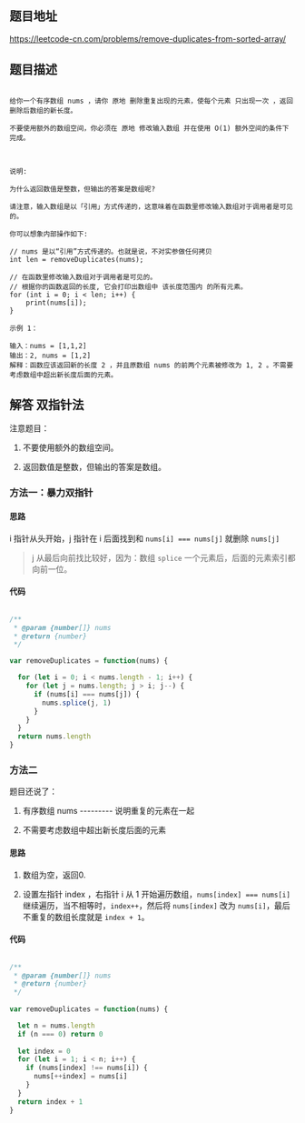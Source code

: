
## 题目地址

https://leetcode-cn.com/problems/remove-duplicates-from-sorted-array/

## 题目描述

```

给你一个有序数组 nums ，请你 原地 删除重复出现的元素，使每个元素 只出现一次 ，返回删除后数组的新长度。

不要使用额外的数组空间，你必须在 原地 修改输入数组 并在使用 O(1) 额外空间的条件下完成。

 

说明:

为什么返回数值是整数，但输出的答案是数组呢?

请注意，输入数组是以「引用」方式传递的，这意味着在函数里修改输入数组对于调用者是可见的。

你可以想象内部操作如下:

// nums 是以“引用”方式传递的。也就是说，不对实参做任何拷贝
int len = removeDuplicates(nums);

// 在函数里修改输入数组对于调用者是可见的。
// 根据你的函数返回的长度, 它会打印出数组中 该长度范围内 的所有元素。
for (int i = 0; i < len; i++) {
    print(nums[i]);
}
 
示例 1：

输入：nums = [1,1,2]
输出：2, nums = [1,2]
解释：函数应该返回新的长度 2 ，并且原数组 nums 的前两个元素被修改为 1, 2 。不需要考虑数组中超出新长度后面的元素。

```

## 解答 双指针法

注意题目：

1. 不要使用额外的数组空间。

2. 返回数值是整数，但输出的答案是数组。

### 方法一：暴力双指针

#### 思路

i 指针从头开始，j 指针在 i 后面找到和 `nums[i] === nums[j]` 就删除 `nums[j]`

> j 从最后向前找比较好，因为：数组 `splice` 一个元素后，后面的元素索引都向前一位。

#### 代码

```js

/**
 * @param {number[]} nums
 * @return {number}
 */

var removeDuplicates = function(nums) {

  for (let i = 0; i < nums.length - 1; i++) {
    for (let j = nums.length; j > i; j--) {
      if (nums[i] === nums[j]) {
        nums.splice(j, 1)
      }
    }
  }
  return nums.length
}

```

### 方法二

题目还说了：

1. 有序数组 nums --------- 说明重复的元素在一起

2. 不需要考虑数组中超出新长度后面的元素

#### 思路

1. 数组为空，返回0.

2. 设置左指针 index ，右指针 i 从 1 开始遍历数组，`nums[index] === nums[i]` 继续遍历，当不相等时，`index++`，然后将 `nums[index]` 改为 `nums[i]`，最后不重复的数组长度就是 `index + 1`。

#### 代码

```js

/**
 * @param {number[]} nums
 * @return {number}
 */
 
var removeDuplicates = function(nums) {

  let n = nums.length
  if (n === 0) return 0
  
  let index = 0
  for (let i = 1; i < n; i++) {
    if (nums[index] !== nums[i]) {
      nums[++index] = nums[i]
    }
  }
  return index + 1
}

```